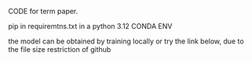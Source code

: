 CODE for term paper.

pip in requiremtns.txt in a python 3.12 CONDA ENV

the model can be obtained by training locally or try the link below, due to the file size restriction of github
